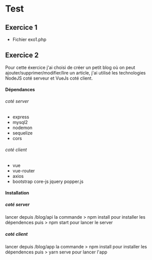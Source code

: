 # Test

## Exercice 1
* Fichier exo1.php

## Exercice 2
Pour cette éxercice j'ai choisi de créer un petit blog où on peut ajouter/supprimer/modifier/lire un article, j'ai utilisé les technologies NodeJS coté serveur et VueJs coté client.

#### Dépendances
###### coté server
* express
* mysql2
* nodemon
* sequelize
* cors
###### coté client
* vue
* vue-router
* axios
* bootstrap core-js jquery popper.js

#### Installation
##### coté server
lancer depuis /blog/api la commande > npm install pour installer les dépendences puis > npm start pour lancer le server
##### coté client 
lancer depuis /blog/app la commande > npm install pour installer les dépendences puis > yarn serve pour lancer l'app
